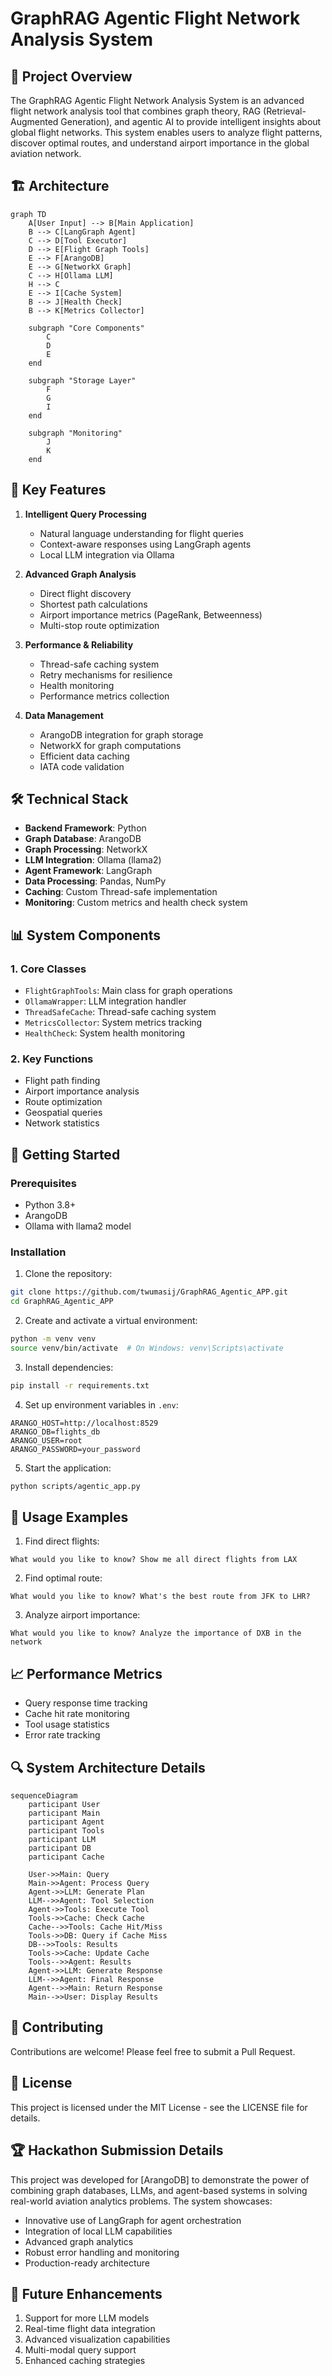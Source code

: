 # GraphRAG Agentic Flight Network Analysis System

## 🌟 Project Overview
The GraphRAG Agentic Flight Network Analysis System is an advanced flight network analysis tool that combines graph theory, RAG (Retrieval-Augmented Generation), and agentic AI to provide intelligent insights about global flight networks. This system enables users to analyze flight patterns, discover optimal routes, and understand airport importance in the global aviation network.

## 🏗️ Architecture
```mermaid
graph TD
    A[User Input] --> B[Main Application]
    B --> C[LangGraph Agent]
    C --> D[Tool Executor]
    D --> E[Flight Graph Tools]
    E --> F[ArangoDB]
    E --> G[NetworkX Graph]
    C --> H[Ollama LLM]
    H --> C
    E --> I[Cache System]
    B --> J[Health Check]
    B --> K[Metrics Collector]

    subgraph "Core Components"
        C
        D
        E
    end

    subgraph "Storage Layer"
        F
        G
        I
    end

    subgraph "Monitoring"
        J
        K
    end
```

## 🔑 Key Features
1. **Intelligent Query Processing**
   - Natural language understanding for flight queries
   - Context-aware responses using LangGraph agents
   - Local LLM integration via Ollama

2. **Advanced Graph Analysis**
   - Direct flight discovery
   - Shortest path calculations
   - Airport importance metrics (PageRank, Betweenness)
   - Multi-stop route optimization

3. **Performance & Reliability**
   - Thread-safe caching system
   - Retry mechanisms for resilience
   - Health monitoring
   - Performance metrics collection

4. **Data Management**
   - ArangoDB integration for graph storage
   - NetworkX for graph computations
   - Efficient data caching
   - IATA code validation

## 🛠️ Technical Stack
- **Backend Framework**: Python
- **Graph Database**: ArangoDB
- **Graph Processing**: NetworkX
- **LLM Integration**: Ollama (llama2)
- **Agent Framework**: LangGraph
- **Data Processing**: Pandas, NumPy
- **Caching**: Custom Thread-safe implementation
- **Monitoring**: Custom metrics and health check system

## 📊 System Components

### 1. Core Classes
- `FlightGraphTools`: Main class for graph operations
- `OllamaWrapper`: LLM integration handler
- `ThreadSafeCache`: Thread-safe caching system
- `MetricsCollector`: System metrics tracking
- `HealthCheck`: System health monitoring

### 2. Key Functions
- Flight path finding
- Airport importance analysis
- Route optimization
- Geospatial queries
- Network statistics

## 🚀 Getting Started

### Prerequisites
- Python 3.8+
- ArangoDB
- Ollama with llama2 model

### Installation
1. Clone the repository:
```bash
git clone https://github.com/twumasij/GraphRAG_Agentic_APP.git
cd GraphRAG_Agentic_APP
```

2. Create and activate a virtual environment:
```bash
python -m venv venv
source venv/bin/activate  # On Windows: venv\Scripts\activate
```

3. Install dependencies:
```bash
pip install -r requirements.txt
```

4. Set up environment variables in `.env`:
```env
ARANGO_HOST=http://localhost:8529
ARANGO_DB=flights_db
ARANGO_USER=root
ARANGO_PASSWORD=your_password
```

5. Start the application:
```bash
python scripts/agentic_app.py
```

## 📝 Usage Examples

1. Find direct flights:
```
What would you like to know? Show me all direct flights from LAX
```

2. Find optimal route:
```
What would you like to know? What's the best route from JFK to LHR?
```

3. Analyze airport importance:
```
What would you like to know? Analyze the importance of DXB in the network
```

## 📈 Performance Metrics
- Query response time tracking
- Cache hit rate monitoring
- Tool usage statistics
- Error rate tracking

## 🔍 System Architecture Details

```mermaid
sequenceDiagram
    participant User
    participant Main
    participant Agent
    participant Tools
    participant LLM
    participant DB
    participant Cache

    User->>Main: Query
    Main->>Agent: Process Query
    Agent->>LLM: Generate Plan
    LLM-->>Agent: Tool Selection
    Agent->>Tools: Execute Tool
    Tools->>Cache: Check Cache
    Cache-->>Tools: Cache Hit/Miss
    Tools->>DB: Query if Cache Miss
    DB-->>Tools: Results
    Tools->>Cache: Update Cache
    Tools-->>Agent: Results
    Agent->>LLM: Generate Response
    LLM-->>Agent: Final Response
    Agent-->>Main: Return Response
    Main-->>User: Display Results
```

## 🤝 Contributing
Contributions are welcome! Please feel free to submit a Pull Request.

## 📄 License
This project is licensed under the MIT License - see the LICENSE file for details.

## 🏆 Hackathon Submission Details
This project was developed for [ArangoDB] to demonstrate the power of combining graph databases, LLMs, and agent-based systems in solving real-world aviation analytics problems. The system showcases:

- Innovative use of LangGraph for agent orchestration
- Integration of local LLM capabilities
- Advanced graph analytics
- Robust error handling and monitoring
- Production-ready architecture

## 🔮 Future Enhancements
1. Support for more LLM models
2. Real-time flight data integration
3. Advanced visualization capabilities
4. Multi-modal query support
5. Enhanced caching strategies 